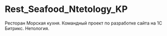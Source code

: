 # Rest_Seafood_Ntetology_KP
Ресторан Морская кухня. Командный проект по разработке сайта на 1С Битрикс. Нетология.

